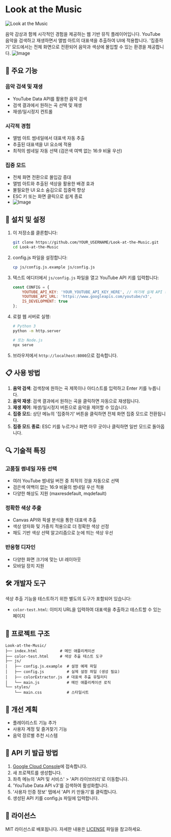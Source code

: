 # Look at the Music

![Look at the Music](https://img.shields.io/badge/Look%20at%20the%20Music-v1.0-blue)

음악 감상과 함께 시각적인 경험을 제공하는 웹 기반 뮤직 플레이어입니다. YouTube 음악을 검색하고 재생하면서 앨범 아트의 대표색을 추출하여 UI에 적용합니다. '집중하기' 모드에서는 전체 화면으로 전환되어 음악과 색상에 몰입할 수 있는 환경을 제공합니다.
![Image](https://github.com/user-attachments/assets/9697f861-b871-4053-be9c-2719dab82601)
## 🎵 주요 기능

### 음악 검색 및 재생
- YouTube Data API를 활용한 음악 검색
- 검색 결과에서 원하는 곡 선택 및 재생
- 재생/일시정지 컨트롤

### 시각적 경험
- 앨범 아트 썸네일에서 대표색 자동 추출
- 추출된 대표색을 UI 요소에 적용
- 최적의 썸네일 자동 선택 (검은색 여백 없는 16:9 비율 우선)

### 집중 모드
- 전체 화면 전환으로 몰입감 증대
- 앨범 아트와 추출된 색상을 활용한 배경 효과
- 불필요한 UI 요소 숨김으로 집중력 향상
- ESC 키 또는 화면 클릭으로 쉽게 종료
- ![Image](https://github.com/user-attachments/assets/81a5d890-a0f0-42af-8170-f5b121fdfefc)

## 🚀 설치 및 설정

1. 이 저장소를 클론합니다:
   ```bash
   git clone https://github.com/YOUR_USERNAME/Look-at-the-Music.git
   cd Look-at-the-Music
   ```

2. config.js 파일을 설정합니다:
   ```bash
   cp js/config.js.example js/config.js
   ```

3. 텍스트 에디터에서 `js/config.js` 파일을 열고 YouTube API 키를 입력합니다:
   ```javascript
   const CONFIG = {
       YOUTUBE_API_KEY: 'YOUR_YOUTUBE_API_KEY_HERE', // 여기에 실제 API 키를 입력하세요
       YOUTUBE_API_URL: 'https://www.googleapis.com/youtube/v3',
       IS_DEVELOPMENT: true
   };
   ```

4. 로컬 웹 서버로 실행:
   ```bash
   # Python 3
   python -m http.server
   
   # 또는 Node.js
   npx serve
   ```

5. 브라우저에서 `http://localhost:8000`으로 접속합니다.

## 📋 사용 방법

1. **음악 검색**: 검색창에 원하는 곡 제목이나 아티스트를 입력하고 Enter 키를 누릅니다.
2. **음악 재생**: 검색 결과에서 원하는 곡을 클릭하면 자동으로 재생됩니다.
3. **재생 제어**: 재생/일시정지 버튼으로 음악을 제어할 수 있습니다.
4. **집중 모드**: 상단 메뉴의 '집중하기' 버튼을 클릭하면 전체 화면 집중 모드로 전환됩니다.
5. **집중 모드 종료**: ESC 키를 누르거나 화면 아무 곳이나 클릭하면 일반 모드로 돌아옵니다.

## 🔍 기술적 특징

### 고품질 썸네일 자동 선택
- 여러 YouTube 썸네일 버전 중 최적의 것을 자동으로 선택
- 검은색 여백이 없는 16:9 비율의 썸네일 우선 적용
- 다양한 해상도 지원 (maxresdefault, mqdefault)

### 정확한 색상 추출
- Canvas API와 픽셀 분석을 통한 대표색 추출
- 색상 양자화 및 가중치 적용으로 더 정확한 색상 선정
- 채도 기반 색상 선택 알고리즘으로 눈에 띄는 색상 우선

### 반응형 디자인
- 다양한 화면 크기에 맞는 UI 레이아웃
- 모바일 장치 지원

## 🛠️ 개발자 도구

색상 추출 기능을 테스트하기 위한 별도의 도구가 포함되어 있습니다:

- `color-test.html`: 이미지 URL을 입력하여 대표색을 추출하고 테스트할 수 있는 페이지

## 📁 프로젝트 구조

```
Look-at-the-Music/
├── index.html          # 메인 애플리케이션
├── color-test.html     # 색상 추출 테스트 도구
├── js/
│   ├── config.js.example  # 설정 예제 파일
│   ├── config.js          # 실제 설정 파일 (생성 필요)
│   ├── colorExtractor.js  # 대표색 추출 유틸리티
│   └── main.js            # 메인 애플리케이션 로직
└── styles/
    └── main.css           # 스타일시트
```

## 🧠 개선 계획

- 플레이리스트 기능 추가
- 사용자 계정 및 즐겨찾기 기능
- 음악 장르별 추천 시스템

## 🔑 API 키 발급 방법

1. [Google Cloud Console](https://console.cloud.google.com/)에 접속합니다.
2. 새 프로젝트를 생성합니다.
3. 좌측 메뉴의 'API 및 서비스' > 'API 라이브러리'로 이동합니다.
4. 'YouTube Data API v3'를 검색하여 활성화합니다.
5. '사용자 인증 정보' 탭에서 'API 키 만들기'를 클릭합니다.
6. 생성된 API 키를 config.js 파일에 입력합니다.

## 📝 라이선스

MIT 라이선스로 배포됩니다. 자세한 내용은 [LICENSE](LICENSE) 파일을 참고하세요.
